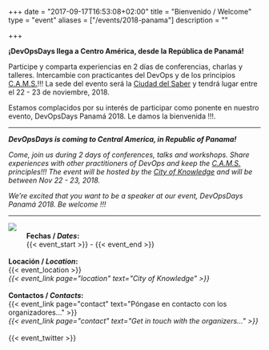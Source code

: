 +++
date = "2017-09-17T16:53:08+02:00"
title = "Bienvenido / Welcome"
type = "event"
aliases = ["/events/2018-panama"]
description = ""

+++

**¡DevOpsDays llega a Centro América, desde la República de Panamá!**

Participe y comparta experiencias en 2 días de conferencias, charlas y talleres. Intercambie con practicantes del DevOps y de los principios <a href="http://devopsdictionary.com/wiki/CAMS">C.A.M.S.</a>!!! La sede del evento será la <a href="http://ciudaddelsaber.org"> Ciudad del Saber</a> y tendrá lugar entre el 22 - 23 de noviembre, 2018.

Estamos complacidos por su interés de participar como ponente en nuestro evento, DevOpsDays Panamá 2018. Le damos la bienvenida !!!.

----------

***DevOpsDays is coming to Central America, in Republic of Panama!***

*Come, join us during 2 days of conferences, talks and workshops. Share experiences with other practitioners of DevOps and keep the <a href="http://devopsdictionary.com/wiki/CAMS">C.A.M.S.</a> principles!!! The event will be hosted by the <a href="http://ciudaddelsaber.org">City of Knowledge</a> and will be between Nov 22 - 23, 2018.*

*We’re excited that you want to be a speaker at our event, DevOpsDays Panamá 2018. Be welcome !!!*


----------

<img style="float: left; max-width: 300px; padding: 0px 20px 20px 0px" src="/events/2018-panama/logo.png">

<!-- <div style="text-align:center;">
  {{< event_logo >}}
</div> -->
<br>
<div class = "row">
  <div class = "col-md-2">
    <strong>Fechas / <i>Dates</i>:</strong>
  </div>
  <div class = "col-md-30">
    {{< event_start >}} - {{< event_end >}}
  </div>
</div>
<br>
<div class = "row">
  <div class = "col-md-2">
    <strong>Locación / <i>Location</i>:</strong>
  </div>
  <div class = "col-md-30">
    {{< event_location >}}<br>
    <i>{{< event_link page="location" text="City of Knowledge" >}}</i>
  </div>
</div>

<br>
<div class = "row">
  <div class = "col-md-2">
    <strong>Contactos / <i>Contacts</i>:</strong>
  </div>
    <div class = "col-md-30">
    {{< event_link page="contact" text="Póngase en contacto con los organizadores..." >}}<br>
    <i>{{< event_link page="contact" text="Get in touch with the organizers..." >}}</i>
    </div>
</div>

<br>
<div class = "row">
  <div class = "col-md-2">
    <!--<strong>Síganos / <i>Follow</i>:</strong>-->
  </div>
    <div class = "col-md-30">
    {{< event_twitter >}}
    </div>
</div>  

 
  

